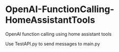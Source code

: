 # OpenAI-FunctionCalling-HomeAssistantTools
OpenAI function calling using home assistant tools

Use TestAPI.py to send messages to main.py
